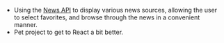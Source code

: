 - Using the <a href="https://newsapi.org/">News API</a> to display various news sources, allowing the user to select favorites, and browse through the news in a convenient manner. 
- Pet project to get to React a bit better. 
